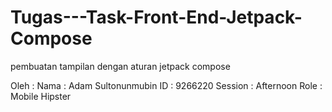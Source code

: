# Tugas---Task-Front-End-Jetpack-Compose
pembuatan tampilan dengan aturan jetpack compose

Oleh : 
  Nama    : Adam Sultonunmubin
  ID      : 9266220
  Session : Afternoon
  Role    : Mobile Hipster
